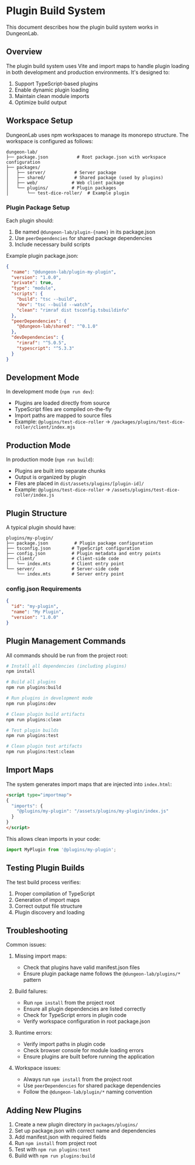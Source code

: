 # Plugin Build System

This document describes how the plugin build system works in DungeonLab.

## Overview

The plugin build system uses Vite and import maps to handle plugin loading in both development and production environments. It's designed to:

1. Support TypeScript-based plugins
2. Enable dynamic plugin loading
3. Maintain clean module imports
4. Optimize build output

## Workspace Setup

DungeonLab uses npm workspaces to manage its monorepo structure. The workspace is configured as follows:

```
dungeon-lab/
├── package.json           # Root package.json with workspace configuration
├── packages/
│   ├── server/           # Server package
│   ├── shared/           # Shared package (used by plugins)
│   ├── web/             # Web client package
│   └── plugins/         # Plugin packages
│       └── test-dice-roller/  # Example plugin
```

### Plugin Package Setup

Each plugin should:
1. Be named `@dungeon-lab/plugin-{name}` in its package.json
2. Use `peerDependencies` for shared package dependencies
3. Include necessary build scripts

Example plugin package.json:
```json
{
  "name": "@dungeon-lab/plugin-my-plugin",
  "version": "1.0.0",
  "private": true,
  "type": "module",
  "scripts": {
    "build": "tsc --build",
    "dev": "tsc --build --watch",
    "clean": "rimraf dist tsconfig.tsbuildinfo"
  },
  "peerDependencies": {
    "@dungeon-lab/shared": "^0.1.0"
  },
  "devDependencies": {
    "rimraf": "^5.0.5",
    "typescript": "^5.3.3"
  }
}
```

## Development Mode

In development mode (`npm run dev`):

- Plugins are loaded directly from source
- TypeScript files are compiled on-the-fly
- Import paths are mapped to source files
- Example: `@plugins/test-dice-roller` → `/packages/plugins/test-dice-roller/client/index.mjs`

## Production Mode

In production mode (`npm run build`):

- Plugins are built into separate chunks
- Output is organized by plugin
- Files are placed in `dist/assets/plugins/[plugin-id]/`
- Example: `@plugins/test-dice-roller` → `/assets/plugins/test-dice-roller/index.js`

## Plugin Structure

A typical plugin should have:

```
plugins/my-plugin/
├── package.json          # Plugin package configuration
├── tsconfig.json        # TypeScript configuration
├── config.json          # Plugin metadata and entry points
├── client/              # Client-side code
│   └── index.mts        # Client entry point
└── server/              # Server-side code
    └── index.mts        # Server entry point
```

### config.json Requirements

```json
{
  "id": "my-plugin",
  "name": "My Plugin",
  "version": "1.0.0"
}
```

## Plugin Management Commands

All commands should be run from the project root:

```bash
# Install all dependencies (including plugins)
npm install

# Build all plugins
npm run plugins:build

# Run plugins in development mode
npm run plugins:dev

# Clean plugin build artifacts
npm run plugins:clean

# Test plugin builds
npm run plugins:test

# Clean plugin test artifacts
npm run plugins:test:clean
```

## Import Maps

The system generates import maps that are injected into `index.html`:

```html
<script type="importmap">
{
  "imports": {
    "@plugins/my-plugin": "/assets/plugins/my-plugin/index.js"
  }
}
</script>
```

This allows clean imports in your code:

```typescript
import MyPlugin from '@plugins/my-plugin';
```

## Testing Plugin Builds

The test build process verifies:
1. Proper compilation of TypeScript
2. Generation of import maps
3. Correct output file structure
4. Plugin discovery and loading

## Troubleshooting

Common issues:

1. Missing import maps:
   - Check that plugins have valid manifest.json files
   - Ensure plugin package name follows the `@dungeon-lab/plugins/*` pattern

2. Build failures:
   - Run `npm install` from the project root
   - Ensure all plugin dependencies are listed correctly
   - Check for TypeScript errors in plugin code
   - Verify workspace configuration in root package.json

3. Runtime errors:
   - Verify import paths in plugin code
   - Check browser console for module loading errors
   - Ensure plugins are built before running the application

4. Workspace issues:
   - Always run `npm install` from the project root
   - Use `peerDependencies` for shared package dependencies
   - Follow the `@dungeon-lab/plugin/*` naming convention

## Adding New Plugins

1. Create a new plugin directory in `packages/plugins/`
2. Set up package.json with correct name and dependencies
3. Add manifest.json with required fields
4. Run `npm install` from project root
5. Test with `npm run plugins:test`
6. Build with `npm run plugins:build`
